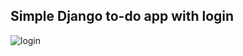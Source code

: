 <h2>Simple Django to-do app with login</h2>



![login](https://user-images.githubusercontent.com/78927284/157760748-0d63a278-8666-4e01-909a-433f78b96376.png)
